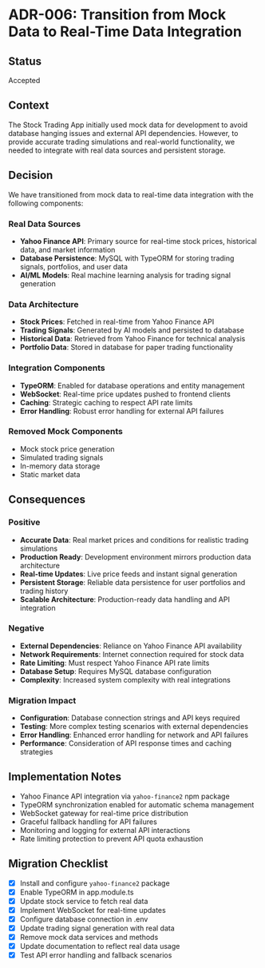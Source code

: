 # ADR-006: Transition from Mock Data to Real-Time Data Integration

## Status

Accepted

## Context

The Stock Trading App initially used mock data for development to avoid database hanging issues and external API dependencies. However, to provide accurate trading simulations and real-world functionality, we needed to integrate with real data sources and persistent storage.

## Decision

We have transitioned from mock data to real-time data integration with the following components:

### Real Data Sources

- **Yahoo Finance API**: Primary source for real-time stock prices, historical data, and market information
- **Database Persistence**: MySQL with TypeORM for storing trading signals, portfolios, and user data
- **AI/ML Models**: Real machine learning analysis for trading signal generation

### Data Architecture

- **Stock Prices**: Fetched in real-time from Yahoo Finance API
- **Trading Signals**: Generated by AI models and persisted to database
- **Historical Data**: Retrieved from Yahoo Finance for technical analysis
- **Portfolio Data**: Stored in database for paper trading functionality

### Integration Components

- **TypeORM**: Enabled for database operations and entity management
- **WebSocket**: Real-time price updates pushed to frontend clients
- **Caching**: Strategic caching to respect API rate limits
- **Error Handling**: Robust error handling for external API failures

### Removed Mock Components

- Mock stock price generation
- Simulated trading signals
- In-memory data storage
- Static market data

## Consequences

### Positive

- **Accurate Data**: Real market prices and conditions for realistic trading simulations
- **Production Ready**: Development environment mirrors production data architecture
- **Real-time Updates**: Live price feeds and instant signal generation
- **Persistent Storage**: Reliable data persistence for user portfolios and trading history
- **Scalable Architecture**: Production-ready data handling and API integration

### Negative

- **External Dependencies**: Reliance on Yahoo Finance API availability
- **Network Requirements**: Internet connection required for stock data
- **Rate Limiting**: Must respect Yahoo Finance API rate limits
- **Database Setup**: Requires MySQL database configuration
- **Complexity**: Increased system complexity with real integrations

### Migration Impact

- **Configuration**: Database connection strings and API keys required
- **Testing**: More complex testing scenarios with external dependencies
- **Error Handling**: Enhanced error handling for network and API failures
- **Performance**: Consideration of API response times and caching strategies

## Implementation Notes

- Yahoo Finance API integration via `yahoo-finance2` npm package
- TypeORM synchronization enabled for automatic schema management
- WebSocket gateway for real-time price distribution
- Graceful fallback handling for API failures
- Monitoring and logging for external API interactions
- Rate limiting protection to prevent API quota exhaustion

## Migration Checklist

- [x] Install and configure `yahoo-finance2` package
- [x] Enable TypeORM in app.module.ts
- [x] Update stock service to fetch real data
- [x] Implement WebSocket for real-time updates
- [x] Configure database connection in .env
- [x] Update trading signal generation with real data
- [x] Remove mock data services and methods
- [x] Update documentation to reflect real data usage
- [x] Test API error handling and fallback scenarios
